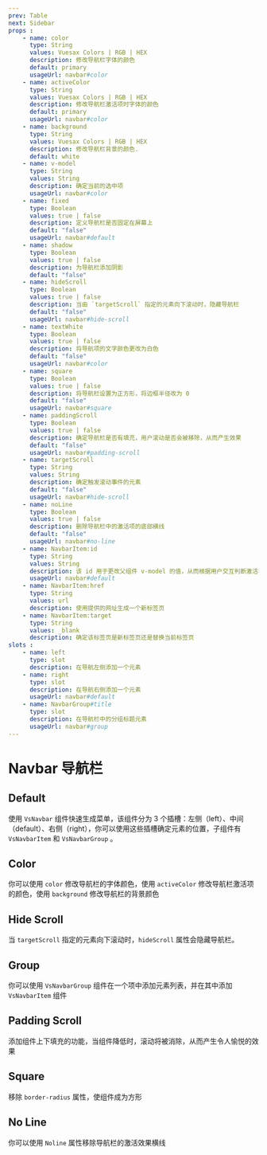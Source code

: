 ```yaml
---
prev: Table
next: Sidebar
props : 
    - name: color
      type: String
      values: Vuesax Colors | RGB | HEX
      description: 修改导航栏字体的颜色
      default: primary
      usageUrl: navbar#color
    - name: activeColor
      type: String
      values: Vuesax Colors | RGB | HEX
      description: 修改导航栏激活项时字体的颜色
      default: primary
      usageUrl: navbar#color
    - name: background
      type: String
      values: Vuesax Colors | RGB | HEX
      description: 修改导航栏背景的颜色.
      default: white
    - name: v-model
      type: String
      values: String
      description: 确定当前的选中项
      usageUrl: navbar#color
    - name: fixed
      type: Boolean
      values: true | false
      description: 定义导航栏是否固定在屏幕上
      default: "false"
      usageUrl: navbar#default
    - name: shadow
      type: Boolean
      values: true | false
      description: 为导航栏添加阴影
      default: "false"
    - name: hideScroll
      type: Boolean
      values: true | false
      description: 当由 `targetScroll` 指定的元素向下滚动时，隐藏导航栏
      default: "false"
      usageUrl: navbar#hide-scroll
    - name: textWhite
      type: Boolean
      values: true | false
      description: 将导航项的文字颜色更改为白色
      default: "false"
      usageUrl: navbar#color
    - name: square
      type: Boolean
      values: true | false
      description: 将导航栏设置为正方形，将边框半径改为 0
      default: "false"
      usageUrl: navbar#square
    - name: paddingScroll
      type: Boolean
      values: true | false
      description: 确定导航栏是否有填充，用户滚动是否会被移除，从而产生效果
      default: "false"
      usageUrl: navbar#padding-scroll
    - name: targetScroll
      type: String
      values: String
      description: 确定触发滚动事件的元素
      default: "false"
      usageUrl: navbar#hide-scroll
    - name: noLine
      type: Boolean
      values: true | false
      description: 删除导航栏中的激活项的底部横线
      default: "false"
      usageUrl: navbar#no-line
    - name: NavbarItem:id
      type: String
      values: String
      description: 该 id 用于更改父组件 v-model 的值，从而根据用户交互判断激活状态
      usageUrl: navbar#default
    - name: NavbarItem:href
      type: String
      values: url
      description: 使用提供的网址生成一个新标签页
    - name: NavbarItem:target
      type: String
      values: _blank
      description: 确定该标签页是新标签页还是替换当前标签页
slots : 
    - name: left
      type: slot
      description: 在导航左侧添加一个元素
    - name: right
      type: slot
      description: 在导航右侧添加一个元素
      usageUrl: navbar#default
    - name: NavbarGroup#title
      type: slot
      description: 在导航栏中的分组标题元素
      usageUrl: navbar#group
---
```


# Navbar 导航栏

<card>

## Default

使用 `VsNavbar` 组件快速生成菜单，该组件分为 3 个插槽：左侧（left）、中间（default）、右侧（right），你可以使用这些插槽确定元素的位置，子组件有 `VsNavbarItem` 和 `VsNavbarGroup` 。

</card>

<card subtitle="Color">

## Color

你可以使用 `color` 修改导航栏的字体颜色，使用 `activeColor` 修改导航栏激活项的颜色，使用 `background` 修改导航栏的背景颜色

</card>

<card subtitle="HideScroll">

## Hide Scroll

当 `targetScroll` 指定的元素向下滚动时，`hideScroll` 属性会隐藏导航栏。

</card>

<card subtitle="Group">

## Group

你可以使用 `VsNavbarGroup` 组件在一个项中添加元素列表，并在其中添加 `VsNavbarItem` 组件

</card>

<card subtitle="PaddingScroll">

## Padding Scroll

添加组件上下填充的功能，当组件降低时，滚动将被消除，从而产生令人愉悦的效果

</card>

<card subtitle="Square">

## Square

移除 `border-radius` 属性，使组件成为方形

</card>

<card subtitle="NoLine">

## No Line

你可以使用 `Noline` 属性移除导航栏的激活效果横线

</card>

<script setup>
import Api from "../../../../theme/global-components/template/API.tsx"
</script>

<Api/>
